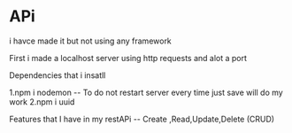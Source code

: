 # APi
i havce made it but not using any framework

First i made a localhost server using http requests and alot a port

Dependencies that i insatll

1.npm i nodemon -- To do not restart server every time just save will do my work
2.npm i uuid

Features that I have  in my restAPi -- Create ,Read,Update,Delete (CRUD)


